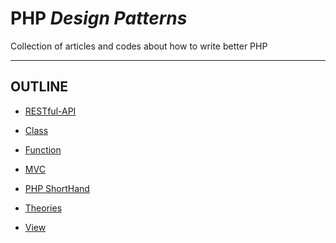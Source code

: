 PHP *Design Patterns*
=====================

Collection of articles and codes about how to write better PHP

---

OUTLINE
-------

- [RESTful-API](https://github.com/yidas/php-design-patterns/tree/master/RESTful-API)

- [Class](https://github.com/yidas/php-design-patterns/tree/master/class)

- [Function](https://github.com/yidas/php-design-patterns/tree/master/function)

- [MVC](https://github.com/yidas/php-design-patterns/tree/master/mvc)

- [PHP ShortHand](https://github.com/yidas/php-design-patterns/tree/master/php-shorthand)

- [Theories](https://github.com/yidas/php-design-patterns/tree/master/theories)

- [View](https://github.com/yidas/php-design-patterns/tree/master/view)
